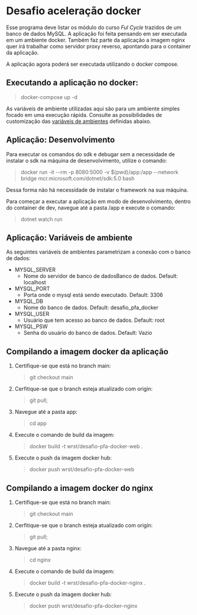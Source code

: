 # Desafio aceleração docker

Esse programa deve listar os módulo do curso *Ful Cycle* trazidos de um banco de dados MySQL. A aplicação foi feita pensando em ser executada em um ambiente docker. Também faz parte da aplicação a imagem nginx quer irá trabalhar como servidor proxy reverso, apontando para o container da aplicação.

A aplicação agora poderá ser executada utilizando o docker compose.

## Executando a aplicação no docker:

> docker-compose up -d

As variáveis de ambiente utilizadas aqui são para um ambiente simples focado em uma execução rápida. Consulte as possibilidades de customização das [variáveis de ambientes](#aplicação-variáveis-de-ambiente) definidas abaixo.

## Aplicação: Desenvolvimento

Para executar os comandos do sdk e debugar sem a necessidade de instalar o sdk na máquina de desenvolvimento, utilize o comando:

> docker run -it --rm -p 8080:5000 -v $(pwd)/app:/app --network bridge mcr.microsoft.com/dotnet/sdk:5.0 bash

Dessa forma não há necessidade de instalar o framework na sua máquina.

Para começar a executar a aplicação em modo de desenvolvimento, dentro do container de dev, navegue até a pasta /app e execute o comando:

> dotnet watch run

## Aplicação: Variáveis de ambiente

As seguintes variáveis de ambientes parametrizam a conexão com o banco de dados:

- MYSQL_SERVER
    - Nome do servidor de banco de dadosBanco de dados. Default: localhost
- MYSQL_PORT
    - Porta onde o mysql está sendo executado. Default: 3306
- MYSQL_DB
    - Nome do banco de dados. Default: desafio_pfa_docker
- MYSQL_USER
    - Usuário que tem acesso ao banco de dados. Default: root
- MYSQL_PSW
    - Senha do usuário do banco de dados. Default: Vazio

## Compilando a imagem docker da aplicação

1. Certifique-se que está no branch main:
    > git checkout main
2. Cerfitique-se que o branch esteja atualizado com origin:
    > git pull;
3. Navegue até a pasta app:
    > cd app
4. Execute o comando de build da imagem:
    > docker build -t wrst/desafio-pfa-docker-web .
5. Execute o push da imagem docker hub:
    > docker push wrst/desafio-pfa-docker-web

## Compilando a imagem docker do nginx

1. Certifique-se que está no branch main:
    > git checkout main
2. Cerfitique-se que o branch esteja atualizado com origin:
    > git pull;
3. Navegue até a pasta nginx:
    > cd nginx
4. Execute o comando de build da imagem:
    > docker build -t wrst/desafio-pfa-docker-nginx .
5. Execute o push da imagem docker hub:
    > docker push wrst/desafio-pfa-docker-nginx
